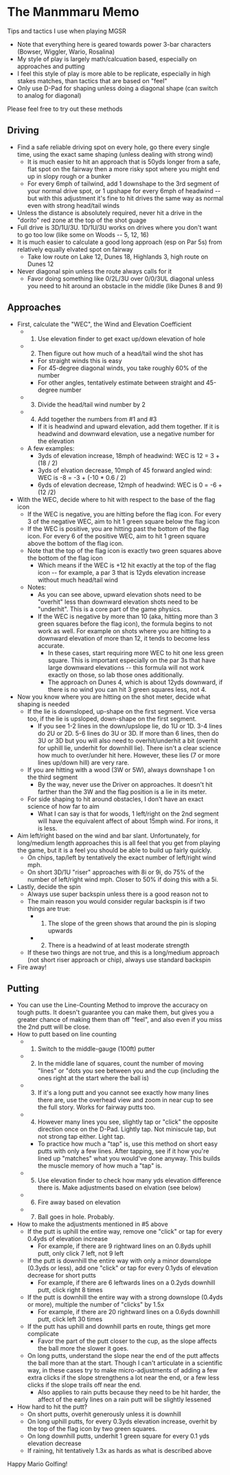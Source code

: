 # The Manmmaru Memo
Tips and tactics I use when playing MGSR
* Note that everything here is geared towards power 3-bar characters (Bowser, Wiggler, Wario, Rosalina)
* My style of play is largely math/calcuation based, especially on approaches and putting
* I feel this style of play is more able to be replicate, especially in high stakes matches, than tactics that are based on "feel"
* Only use D-Pad for shaping unless doing a diagonal shape (can switch to analog for diagonal)

Please feel free to try out these methods

## Driving
* Find a safe reliable driving spot on every hole, go there every single time, using the exact same shaping (unless dealing with strong wind)
  * It is much easier to hit an approach that is 50yds longer from a safe, flat spot on the fairway then a more risky spot where you might end up in slopy rough or a bunker
  * For every 6mph of tailwind, add 1 downshape to the 3rd segment of your normal drive spot, or 1 upshape for every 6mph of headwind -- but with this adjustment it's fine to hit drives the same way as normal even with strong head/tail winds
* Unless the distance is absolutely required, never hit a drive in the "dorito" red zone at the top of the shot guage
* Full drive is 3D/1U/3U.  1D/1U/3U works on drives where you don't want to go too low (like some on Woods -- 5, 12, 16)
* It is much easier to calculate a good long approach (esp on Par 5s) from relatively equally elvated spot on fairway
  * Take low route on Lake 12, Dunes 18, Highlands 3, high route on Dunes 12
* Never diagonal spin unless the route always calls for it
  * Favor doing something like 0/2L/3U over 0/0/3UL diagonal unless you need to hit around an obstacle in the middle (like Dunes 8 and 9)

## Approaches
* First, calculate the "WEC", the Wind and Elevation Coefficient
  * 1) Use elevation finder to get exact up/down elevation of hole
  * 2) Then figure out how much of a head/tail wind the shot has
    * For straight winds this is easy
    * For 45-degree diagonal winds, you take roughly 60% of the number
    * For other angles, tentatively estimate between straight and 45-degree number
  * 3) Divide the head/tail wind number by 2
  * 4) Add together the numbers from #1 and #3
    * If it is headwind and upward elevation, add them together.  If it is headwind and downward elevation, use a negative number for the elevation
  * A few examples:
    * 3yds of elevation increase, 18mph of headwind: WEC is 12 = 3 + (18 / 2)
    * 3yds of elvation decrease, 10mph of 45 forward angled wind: WEC is -8 = -3 + (-10 * 0.6 / 2)
    * 6yds of elevation decrease, 12mph of headwind: WEC is 0 = -6 + (12 /2)
* With the WEC, decide where to hit with respect to the base of the flag icon
  * If the WEC is negative, you are hitting before the flag icon.  For every 3 of the negative WEC, aim to hit 1 green square below the flag icon
  * If the WEC is positive, you are hitting past the bottom of the flag icon.  For every 6 of the positive WEC, aim to hit 1 green square above the bottom of the flag icon.
  * Note that the top of the flag icon is exactly two green squares above the bottom of the flag icon
    * Which means if the WEC is +12 hit exactly at the top of the flag icon -- for example, a par 3 that is 12yds elevation increase without much head/tail wind
  * Notes:
    * As you can see above, upward elevation shots need to be "overhit" less than downward elevation shots need to be "underhit".  This is a core part of the game physics.
    * If the WEC is negative by more than 10 (aka, hitting more than 3 green squares before the flag icon), the formula begins to not work as well.  For example on shots where you are hitting to a downward elevation of more than 12, it tends to become less accurate.
      * In these cases, start requiring more WEC to hit one less green square.  This is important especially on the par 3s that have large downward elevations -- this formula will not work exactly on those, so lab those ones additionally.
      * The approach on Dunes 4, which is about 12yds downward, if there is no wind you can hit 3 green squares less, not 4.
* Now you know where you are hitting on the shot meter, decide what shaping is needed
  * If the lie is downsloped, up-shape on the first segment.  Vice versa too, if the lie is upsloped, down-shape on the first segment.
    * If you see 1-2 lines in the down/upslope lie, do 1U or 1D.  3-4 lines do 2U or 2D.  5-6 lines do 3U or 3D.  If more than 6 lines, then do 3U or 3D but you will also need to overhit/underhit a bit (overhit for uphill lie, underhit for downhill lie).  There isn't a clear science how much to over/under hit here.  However, these lies (7 or more lines up/down hill) are very rare.
  * If you are hitting with a wood (3W or 5W), always downshape 1 on the third segment
    * By the way, never use the Driver on approaches.  It doesn't hit farther than the 3W and the flag position is a lie in its meter.
  * For side shaping to hit around obstacles, I don't have an exact science of how far to aim
    * What I can say is that for woods, 1 left/right on the 2nd segment will have the equivalent affect of about 15mph wind.  For irons, it is less.
* Aim left/right based on the wind and bar slant.  Unfortunately, for long/medium length approaches this is all feel that you get from playing the game, but it is a feel you should be able to build up fairly quickly.
  * On chips, tap/left by tentatively the exact number of left/right wind mph.
  * On short 3D/1U "riser" approaches with 8i or 9i, do 75% of the number of left/right wind mph.  Closer to 50% if doing this with a 5i.
* Lastly, decide the spin
  * Always use super backspin unless there is a good reason not to
  * The main reason you would consider regular backspin is if two things are true:
    * 1) The slope of the green shows that around the pin is sloping upwards
    * 2) There is a headwind of at least moderate strength
  * If these two things are not true, and this is a long/medium approach (not short riser approach or chip), always use standard backspin
* Fire away!

## Putting
* You can use the Line-Counting Method to improve the accuracy on tough putts.  It doesn't guarantee you can make them, but gives you a greater chance of making them than off "feel", and also even if you miss the 2nd putt will be close.
* How to putt based on line counting
  * 1) Switch to the middle-gauge (100ft) putter
  * 2) In the middle lane of squares, count the number of moving "lines" or "dots you see between you and the cup (including the ones right at the start where the ball is)
  * 3) If it's a long putt and you cannot see exactly how many lines there are, use the overhead view and zoom in near cup to see the full story.  Works for fairway putts too.
  * 4) However many lines you see, slightly tap or "click" the opposite direction once on the D-Pad.  Lightly tap.  Not miniscule tap, but not strong tap either.  Light tap.
    * To practice how much a "tap" is, use this method on short easy putts with only a few lines.  After tapping, see if it how you're lined up "matches" what you would've done anyway.  This builds the muscle memory of how much a "tap" is.
  * 5) Use elevation finder to check how many yds elevation difference there is.  Make adjustments based on elvation (see below)
  * 6) Fire away based on elevation
  * 7) Ball goes in hole.  Probably.
* How to make the adjustments mentioned in #5 above
  * If the putt is uphill the entire way, remove one "click" or tap for every 0.4yds of elevation increase
    * For example, if there are 9 rightward lines on an 0.8yds uphill putt, only click 7 left, not 9 left
  * If the putt is downhill the entire way with only a minor downslope (0.3yds or less), add one "click" or tap for every 0.1yds of elevation decrease for short putts
    * For example, if there are 6 leftwards lines on a 0.2yds downhill putt, click right 8 times
  * If the putt is downhill the entire way with a strong downslope (0.4yds or more), multiple the number of "clicks" by 1.5x
    * For example, if there are 20 rightward lines on a 0.6yds downhill putt, click left 30 times
  * If the putt has uphill and downhill parts en route, things get more complicate
    * Favor the part of the putt closer to the cup, as the slope affects the ball more the slower it goes.
  * On long putts, understand the slope near the end of the putt affects the ball more than at the start.  Though I can't articulate in a scientific way, in these cases try to make micro-adjustments of adding a few extra clicks if the slope strengthens a lot near the end, or a few less clicks if the slope trails off near the end.
    * Also applies to rain putts because they need to be hit harder, the affect of the early lines on a rain putt will be slightly lessened
* How hard to hit the putt?
  * On short putts, overhit generously unless it is downhill
  * On long uphill putts, for every 0.3yds elevation increase, overhit by the top of the flag icon by two green squares.
  * On long downhill putts, underhit 1 green square for every 0.1 yds elevation decrease
  * If raining, hit tentatively 1.3x as hards as what is described above

Happy Mario Golfing!
